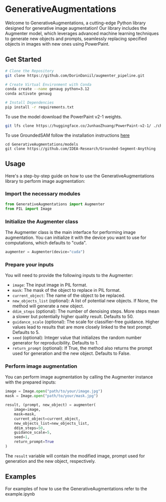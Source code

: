 # GenerativeAugmentations

Welcome to GenerativeAugmentations, a cutting-edge Python library designed for generative image augmentation! Our library includes the Augmenter model, which leverages advanced machine learning techniques to generate new objects and prompts, seamlessly replacing specified objects in images with new ones using PowerPaint.

## Get Started

```bash
# Clone the Repository
git clone https://github.com/DorinDaniil/augmenter_pipeline.git

# Create Virtual Environment with Conda
conda create --name genaug python=3.12
conda activate genaug

# Install Dependencies
pip install -r requirements.txt
```
To use the model download the PowerPaint v2-1 weights.
```bash
git lfs clone https://huggingface.co/JunhaoZhuang/PowerPaint-v2-1/ ./checkpoints/ppt-v2-1
```

To use GroundedSAM follow the installation instructions [here](https://github.com/IDEA-Research/Grounded-Segment-Anything/tree/main)

```
cd GenerativeAugmentations/models
git clone https://github.com/IDEA-Research/Grounded-Segment-Anything
```

## Usage

Here's a step-by-step guide on how to use the GenerativeAugmentations library to perform image augmentation:

### Import the necessary modules

```python
from GenerativeAugmentations import Augmenter
from PIL import Image
```

### Initialize the Augmenter class

The Augmenter class is the main interface for performing image augmentation. You can initialize it with the device you want to use for computations, which defaults to "cuda".

```python
augmenter = Augmenter(device="cuda")
```

### Prepare your inputs

You will need to provide the following inputs to the Augmenter:

- `image`: The input image in PIL format.
- `mask`: The mask of the object to replace in PIL format.
- `current_object`: The name of the object to be replaced.
- `new_objects_list` (optional): A list of potential new objects. If None, the method will generate a new object.
- `ddim_steps` (optional): The number of denoising steps. More steps mean a slower but potentially higher quality result. Defaults to 50.
- `guidance_scale` (optional): The scale for classifier-free guidance. Higher values lead to results that are more closely linked to the text prompt. Defaults to 5.
- `seed` (optional): Integer value that initializes the random number generator for reproducibility. Defaults to 1.
- `return_prompt` (optional): If True, the method also returns the prompt used for generation and the new object. Defaults to False.

### Perform image augmentation

You can perform image augmentation by calling the Augmenter instance with the prepared inputs:

```python
image = Image.open("path/to/your/image.jpg")
mask = Image.open("path/to/your/mask.jpg")

result, (prompt, new_object) = augmenter(
    image=image,
    mask=mask,
    current_object=current_object,
    new_objects_list=new_objects_list,
    ddim_steps=50,
    guidance_scale=5,
    seed=1,
    return_prompt=True
)
```

The `result` variable will contain the modified image, prompt used for generation and the new object, respectively.

Examples
--------
For examples of how to use the GenerativeAugmentations refer to the example.ipynb

